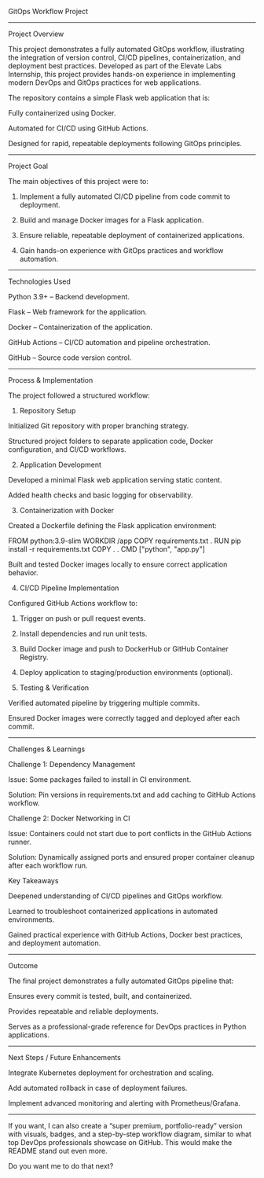 GitOps Workflow Project

   


---

Project Overview

This project demonstrates a fully automated GitOps workflow, illustrating the integration of version control, CI/CD pipelines, containerization, and deployment best practices.
Developed as part of the Elevate Labs Internship, this project provides hands-on experience in implementing modern DevOps and GitOps practices for web applications.

The repository contains a simple Flask web application that is:

Fully containerized using Docker.

Automated for CI/CD using GitHub Actions.

Designed for rapid, repeatable deployments following GitOps principles.



---

Project Goal

The main objectives of this project were to:

1. Implement a fully automated CI/CD pipeline from code commit to deployment.


2. Build and manage Docker images for a Flask application.


3. Ensure reliable, repeatable deployment of containerized applications.


4. Gain hands-on experience with GitOps practices and workflow automation.




---

Technologies Used

Python 3.9+ – Backend development.

Flask – Web framework for the application.

Docker – Containerization of the application.

GitHub Actions – CI/CD automation and pipeline orchestration.

GitHub – Source code version control.



---

Process & Implementation

The project followed a structured workflow:

1. Repository Setup

Initialized Git repository with proper branching strategy.

Structured project folders to separate application code, Docker configuration, and CI/CD workflows.



2. Application Development

Developed a minimal Flask web application serving static content.

Added health checks and basic logging for observability.



3. Containerization with Docker

Created a Dockerfile defining the Flask application environment:

FROM python:3.9-slim
WORKDIR /app
COPY requirements.txt .
RUN pip install -r requirements.txt
COPY . .
CMD ["python", "app.py"]

Built and tested Docker images locally to ensure correct application behavior.



4. CI/CD Pipeline Implementation

Configured GitHub Actions workflow to:

1. Trigger on push or pull request events.


2. Install dependencies and run unit tests.


3. Build Docker image and push to DockerHub or GitHub Container Registry.


4. Deploy application to staging/production environments (optional).





5. Testing & Verification

Verified automated pipeline by triggering multiple commits.

Ensured Docker images were correctly tagged and deployed after each commit.





---

Challenges & Learnings

Challenge 1: Dependency Management

Issue: Some packages failed to install in CI environment.

Solution: Pin versions in requirements.txt and add caching to GitHub Actions workflow.


Challenge 2: Docker Networking in CI

Issue: Containers could not start due to port conflicts in the GitHub Actions runner.

Solution: Dynamically assigned ports and ensured proper container cleanup after each workflow run.


Key Takeaways

Deepened understanding of CI/CD pipelines and GitOps workflow.

Learned to troubleshoot containerized applications in automated environments.

Gained practical experience with GitHub Actions, Docker best practices, and deployment automation.



---

Outcome

The final project demonstrates a fully automated GitOps pipeline that:

Ensures every commit is tested, built, and containerized.

Provides repeatable and reliable deployments.

Serves as a professional-grade reference for DevOps practices in Python applications.



---

Next Steps / Future Enhancements

Integrate Kubernetes deployment for orchestration and scaling.

Add automated rollback in case of deployment failures.

Implement advanced monitoring and alerting with Prometheus/Grafana.



---

If you want, I can also create a “super premium, portfolio-ready” version with visuals, badges, and a step-by-step workflow diagram, similar to what top DevOps professionals showcase on GitHub. This would make the README stand out even more.

Do you want me to do that next?

